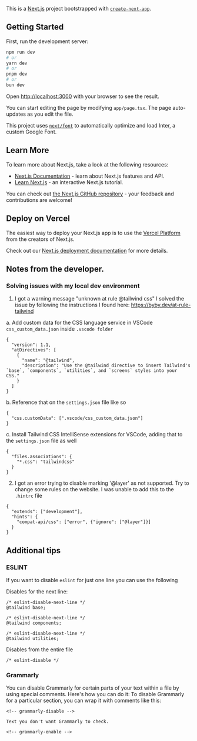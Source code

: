 This is a [Next.js](https://nextjs.org/) project bootstrapped with [`create-next-app`](https://github.com/vercel/next.js/tree/canary/packages/create-next-app).

## Getting Started

First, run the development server:

```bash
npm run dev
# or
yarn dev
# or
pnpm dev
# or
bun dev
```

Open [http://localhost:3000](http://localhost:3000) with your browser to see the result.

You can start editing the page by modifying `app/page.tsx`. The page auto-updates as you edit the file.

This project uses [`next/font`](https://nextjs.org/docs/basic-features/font-optimization) to automatically optimize and load Inter, a custom Google Font.

## Learn More

To learn more about Next.js, take a look at the following resources:

- [Next.js Documentation](https://nextjs.org/docs) - learn about Next.js features and API.
- [Learn Next.js](https://nextjs.org/learn) - an interactive Next.js tutorial.

You can check out [the Next.js GitHub repository](https://github.com/vercel/next.js/) - your feedback and contributions are welcome!

## Deploy on Vercel

The easiest way to deploy your Next.js app is to use the [Vercel Platform](https://vercel.com/new?utm_medium=default-template&filter=next.js&utm_source=create-next-app&utm_campaign=create-next-app-readme) from the creators of Next.js.

Check out our [Next.js deployment documentation](https://nextjs.org/docs/deployment) for more details.

## Notes from the developer.

### Solving issues with my local dev environment

1. I got a warning message "unknown at rule @tailwind css"
   I solved the issue by following the instructions I found here: <https://byby.dev/at-rule-tailwind>

a. Add custom data for the CSS language service in VSCode `css_custom_data.json` inside `.vscode folder`

```
{
  "version": 1.1,
  "atDirectives": [
    {
      "name": "@tailwind",
      "description": "Use the @tailwind directive to insert Tailwind's `base`, `components`, `utilities`, and `screens` styles into your CSS."
    }
  ]
}
```

b. Reference that on the `settings.json` file like so

```
{
  "css.customData": [".vscode/css_custom_data.json"]
}
```

c. Install Tailwind CSS IntelliSense extensions for VSCode, adding that to the `settings.json` file as well

```
{
  "files.associations": {
    "*.css": "tailwindcss"
  }
}
```

2. I got an error trying to disable marking '@layer' as not supported. Try to change some rules on the website. I was unable to add this to the `.hintrc` file

```
{
  "extends": ["development"],
  "hints": {
    "compat-api/css": ["error", {"ignore": ["@layer"]}]
  }
}

```

## Additional tips

### ESLINT

If you want to disable `eslint` for just one line you can use the following

Disables for the next line:

```
/* eslint-disable-next-line */
@tailwind base;

/* eslint-disable-next-line */
@tailwind components;

/* eslint-disable-next-line */
@tailwind utilities;

```

Disables from the entire file

```
/* eslint-disable */

```

### Grammarly

You can disable Grammarly for certain parts of your text within a file by using special comments. Here's how you can do it:
To disable Grammarly for a particular section, you can wrap it with comments like this:

```
<!-- grammarly-disable -->

Text you don't want Grammarly to check.

<!-- grammarly-enable -->

```